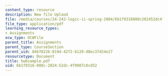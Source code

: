 ```yaml
---
content_type: resource
description: New file Uplaod
file: /media/courses/24-242-logic-ii-spring-2004/6b1f0316080c202452dc4f9907c0cd52_hw6sample.pdf
file_type: application/pdf
learning_resource_types:
- Assignments
ocw_type: OCWFile
parent_title: Assignments
parent_type: CourseSection
parent_uid: 84b78226-819d-42f2-b120-d8ec37d24e17
resourcetype: Document
title: hw6sample.pdf
uid: 6b1f0316-080c-2024-52dc-4f9907c0cd52
---
```


